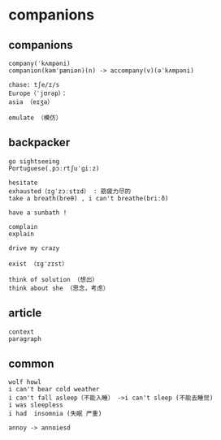 # companions

## companions
```
company(ˈkʌmpəni)
companion(kəmˈpæniən)(n) -> accompany(v)(əˈkʌmpəni)

chase: tʃe/ɪ/s
Europe（ˈjʊrəp）：
asia （eɪʒə）

emulate （模仿）
```

## backpacker
```
go sightseeing
Portuguese(ˌpɔːrtʃuˈɡiːz)

hesitate
exhausted（ɪɡˈzɔːstɪd） : 筋疲力尽的
take a breath(breθ) , i can't breathe(briːð)

have a sunbath !

complain
explain

drive my crazy

exist （ɪɡˈzɪst）

think of solution （想出）
think about she （思念，考虑）
```

## article
```
context
paragraph
```

## common
```
wolf howl 
i can't bear cold weather
i can't fall asleep（不能入睡） ->i can't sleep (不能去睡觉)
i was sleepless 
i had  insomnia (失眠 严重)

annoy -> annoiesd 
```


